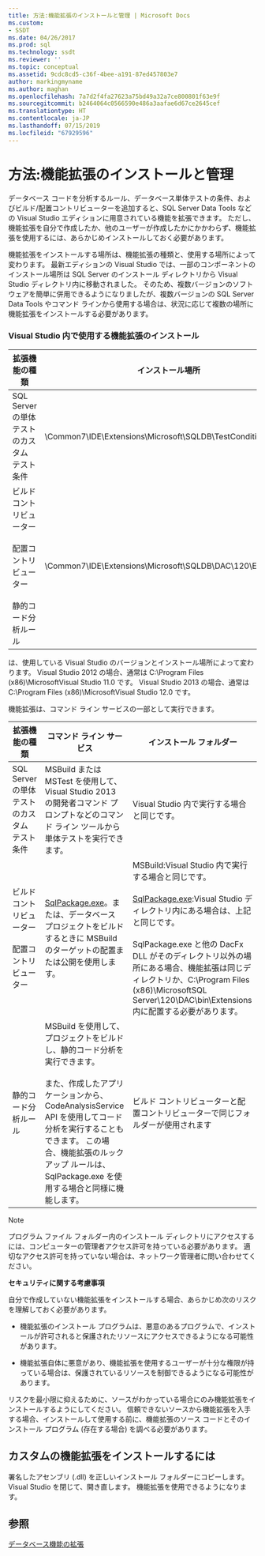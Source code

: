 ```yaml
---
title: 方法:機能拡張のインストールと管理 | Microsoft Docs
ms.custom:
- SSDT
ms.date: 04/26/2017
ms.prod: sql
ms.technology: ssdt
ms.reviewer: ''
ms.topic: conceptual
ms.assetid: 9cdc8cd5-c36f-4bee-a191-87ed457803e7
author: markingmyname
ms.author: maghan
ms.openlocfilehash: 7a7d2f4fa27623a75bd49a32a7ce800801f63e9f
ms.sourcegitcommit: b2464064c0566590e486a3aafae6d67ce2645cef
ms.translationtype: HT
ms.contentlocale: ja-JP
ms.lasthandoff: 07/15/2019
ms.locfileid: "67929596"
---
```

# <a name="how-to-install-and-manage-feature-extensions"></a>方法:機能拡張のインストールと管理
データベース コードを分析するルール、データベース単体テストの条件、およびビルド/配置コントリビューターを追加すると、SQL Server Data Tools などの Visual Studio エディションに用意されている機能を拡張できます。 ただし、機能拡張を自分で作成したか、他のユーザーが作成したかにかかわらず、機能拡張を使用するには、あらかじめインストールしておく必要があります。  
  
機能拡張をインストールする場所は、機能拡張の種類と、使用する場所によって変わります。 最新エディションの Visual Studio では、一部のコンポーネントのインストール場所は SQL Server のインストール ディレクトリから Visual Studio ディレクトリ内に移動されました。 そのため、複数バージョンのソフトウェアを簡単に併用できるようになりましたが、複数バージョンの SQL Server Data Tools やコマンド ラインから使用する場合は、状況に応じて複数の場所に機能拡張をインストールする必要があります。  
  
### <a name="installing-extensions-for-use-inside-visual-studio"></a>Visual Studio 内で使用する機能拡張のインストール  
  
|拡張機能の種類|インストール場所|  
|------------------|--------------------|  
|SQL Server の単体テストのカスタム テスト条件|<Visual Studio Install Dir>\Common7\IDE\Extensions\\Microsoft\SQLDB\TestConditions|  
|ビルド コントリビューター<br /><br />配置コントリビューター<br /><br />静的コード分析ルール|<Visual Studio Install Dir>\Common7\IDE\Extensions\\Microsoft\SQLDB\DAC\120\Extensions|  
  
<Visual Studio Install Dir> は、使用している Visual Studio のバージョンとインストール場所によって変わります。 Visual Studio 2012 の場合、通常は C:\Program Files (x86)\\MicrosoftVisual Studio 11.0 です。 Visual Studio 2013 の場合、通常は C:\Program Files (x86)\\MicrosoftVisual Studio 12.0 です。  
  
機能拡張は、コマンド ライン サービスの一部として実行できます。  
  
|拡張機能の種類|コマンド ライン サービス|インストール フォルダー|  
|------------------|------------------------|------------------|  
|SQL Server の単体テストのカスタム テスト条件|MSBuild または MSTest を使用して、Visual Studio 2013 の開発者コマンド プロンプトなどのコマンド ライン ツールから単体テストを実行できます。|Visual Studio 内で実行する場合と同じです。|  
|ビルド コントリビューター<br /><br />配置コントリビューター|[SqlPackage.exe](../tools/sqlpackage.md)。または、データベース プロジェクトをビルドするときに MSBuild のターゲットの配置または公開を使用します。|MSBuild:Visual Studio 内で実行する場合と同じです。<br /><br />[SqlPackage.exe](../tools/sqlpackage.md):Visual Studio ディレクトリ内にある場合は、上記と同じです。<br /><br />SqlPackage.exe と他の DacFx DLL がそのディレクトリ以外の場所にある場合、機能拡張は同じディレクトリか、C:\Program Files (x86)\\MicrosoftSQL Server\120\DAC\bin\Extensions 内に配置する必要があります。|  
|静的コード分析ルール|MSBuild を使用して、プロジェクトをビルドし、静的コード分析を実行できます。<br /><br />また、作成したアプリケーションから、CodeAnalysisService API を使用してコード分析を実行することもできます。 この場合、機能拡張のルックアップ ルールは、SqlPackage.exe を使用する場合と同様に機能します。|ビルド コントリビューターと配置コントリビューターで同じフォルダーが使用されます|  
  
> [!NOTE]  
> プログラム ファイル フォルダー内のインストール ディレクトリにアクセスするには、コンピューターの管理者アクセス許可を持っている必要があります。 適切なアクセス許可を持っていない場合は、ネットワーク管理者に問い合わせてください。  
  
**セキュリティに関する考慮事項**  
  
自分で作成していない機能拡張をインストールする場合、あらかじめ次のリスクを理解しておく必要があります。  
  
-   機能拡張のインストール プログラムは、悪意のあるプログラムで、インストールが許可されると保護されたリソースにアクセスできるようになる可能性があります。  
  
-   機能拡張自体に悪意があり、機能拡張を使用するユーザーが十分な権限が持っている場合は、保護されているリソースを制御できるようになる可能性があります。  
  
リスクを最小限に抑えるために、ソースがわかっている場合にのみ機能拡張をインストールするようにしてください。 信頼できないソースから機能拡張を入手する場合、インストールして使用する前に、機能拡張のソース コードとそのインストール プログラム (存在する場合) を調べる必要があります。  
  
## <a name="to-install-a-custom-feature-extension"></a>カスタムの機能拡張をインストールするには  
署名したアセンブリ (.dll) を正しいインストール フォルダーにコピーします。 Visual Studio を閉じて、開き直します。 機能拡張を使用できるようになります。  
  
## <a name="see-also"></a>参照  
[データベース機能の拡張](../ssdt/extending-the-database-features.md)  
  
